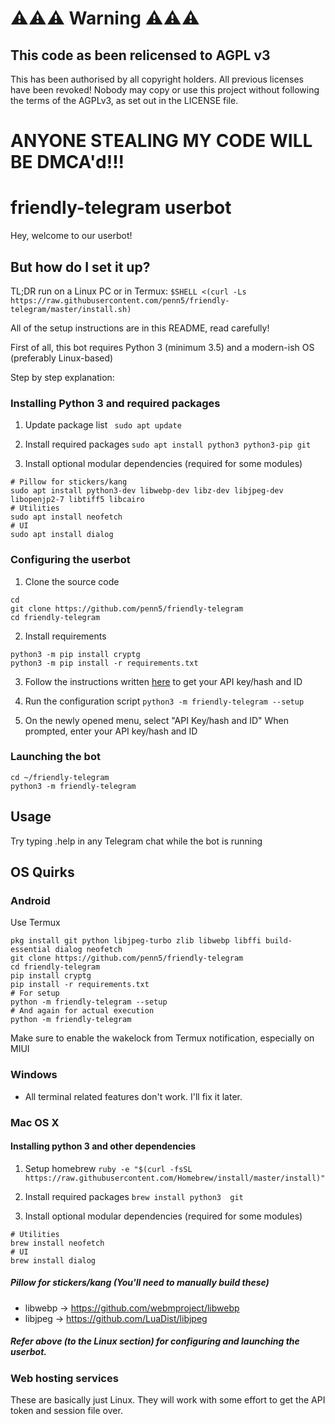 # ⚠️⚠️⚠️ Warning ⚠️⚠️⚠️

## This code as been relicensed to AGPL v3

This has been authorised by all copyright holders. All previous licenses have been revoked! Nobody may copy or use this project without following the terms of the AGPLv3, as set out in the LICENSE file.

# ANYONE STEALING MY CODE WILL BE DMCA'd!!!

# friendly-telegram userbot

Hey, welcome to our userbot!

## But how do I set it up?

TL;DR run on a Linux PC or in Termux:
`$SHELL <(curl -Ls https://raw.githubusercontent.com/penn5/friendly-telegram/master/install.sh)`

All of the setup instructions are in this README, read carefully!

First of all, this bot requires Python 3 (minimum 3.5) and a modern-ish OS (preferably Linux-based)

Step by step explanation:

### Installing Python 3 and required packages

1. Update package list
` sudo apt update`

2. Install required packages
`sudo apt install python3 python3-pip git`

3. Install optional modular dependencies (required for some modules)
```
# Pillow for stickers/kang
sudo apt install python3-dev libwebp-dev libz-dev libjpeg-dev libopenjp2-7 libtiff5 libcairo
# Utilities
sudo apt install neofetch
# UI
sudo apt install dialog
```

### Configuring the userbot

1. Clone the source code
```
cd
git clone https://github.com/penn5/friendly-telegram
cd friendly-telegram
```

2. Install requirements
```
python3 -m pip install cryptg
python3 -m pip install -r requirements.txt
```

3.  Follow the instructions written [here](https://core.telegram.org/api/obtaining_api_id "here") to get your API key/hash and ID

4. Run the configuration script
`python3 -m friendly-telegram --setup`

5. On the newly opened menu, select "API Key/hash and ID"
When prompted, enter your API key/hash and ID

### Launching the bot

```
cd ~/friendly-telegram
python3 -m friendly-telegram
```

## Usage

Try typing .help in any Telegram chat while the bot is running

## OS Quirks

### Android

Use Termux
```
pkg install git python libjpeg-turbo zlib libwebp libffi build-essential dialog neofetch
git clone https://github.com/penn5/friendly-telegram
cd friendly-telegram
pip install cryptg
pip install -r requirements.txt
# For setup
python -m friendly-telegram --setup
# And again for actual execution
python -m friendly-telegram
```
Make sure to enable the wakelock from Termux notification, especially on MIUI

### Windows

- All terminal related features don't work. I'll fix it later.

### Mac OS X

#### Installing python 3 and other dependencies 

1. Setup homebrew
`ruby -e "$(curl -fsSL https://raw.githubusercontent.com/Homebrew/install/master/install)"`

2. Install required packages
`brew install python3  git`

3. Install optional modular dependencies (required for some modules)
```
# Utilities
brew install neofetch
# UI
brew install dialog
```
##### Pillow for stickers/kang (You'll need to manually build these)
 - libwebp -> https://github.com/webmproject/libwebp
 - libjpeg -> https://github.com/LuaDist/libjpeg
 
##### Refer above (to the Linux section) for configuring and launching the userbot.

### Web hosting services

These are basically just Linux. They will work with some effort to get the API token and session file over.
